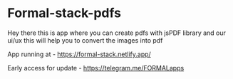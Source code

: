 # Formal-stack-pdfs

Hey there this is app where you can create pdfs with jsPDF library and our ui/ux this will help you to convert the images into pdf

App running at - https://formal-stack.netlify.app/

Early access for update - https://telegram.me/FORMALapps
